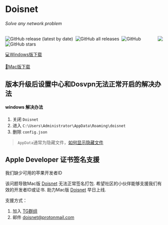 # Doisnet
<h6>Solve any network problem</h6>
<img align="right" src="https://user-images.githubusercontent.com/73285310/117543679-68f9b680-b050-11eb-9286-7d806d6f5f08.png">
<p>
  <img alt="GitHub release (latest by date)" src="https://img.shields.io/github/downloads/dodois/Doisnet/latest/total?style=flat-square">&nbsp;
  <img alt="GitHub all releases" src="https://img.shields.io/github/downloads/dodois/Doisnet/total?style=flat-square">&nbsp;
  <img alt="GitHub" src="https://img.shields.io/github/license/dodois/Doisnet?style=flat-square">&nbsp;
  <img alt="GitHub stars" src="https://img.shields.io/github/stars/dodois/Doisnet?style=flat-square">
</p>

[:computer:Windows版下载](https://hub.fastgit.org/dodois/Doisnet/releases/download/v0.0.1/doisnet-0.0.1.Setup.exe)

[:apple:Mac版下载](https://github.com/dodois/Doisnet/issues/3)

## 版本升级后设置中心和Dosvpn无法正常开启的解决办法
#### windows 解决办法
1. 关闭 ```Doisnet```
2. 进入 ```C:\Users\Administrator\AppData\Roaming\doisnet```
3. 删除 ```config.json```
> ```AppData```通常为隐藏文件，[如何显示隐藏文件](https://support.microsoft.com/zh-cn/windows/%E6%98%BE%E7%A4%BA%E9%9A%90%E8%97%8F%E7%9A%84%E6%96%87%E4%BB%B6-0320fe58-0117-fd59-6851-9b7f9840fdb2)

## Apple Developer 证书签名支援
我们缺少可用的苹果开发者ID

该问题导致Mac版 [Doisnet](https://github.com/dodois/Doisnet) 无法正常签名打包.
希望社区的小伙伴能够支援我们有效的开发者ID或证书.
助力Mac版 [Doisnet](https://github.com/dodois/Doisnet) 早日上线.

支援方式：
1. 加入 [TG群组](https://t.me/dosvpn)
2. 邮件 <doisnet@protonmail.com>
